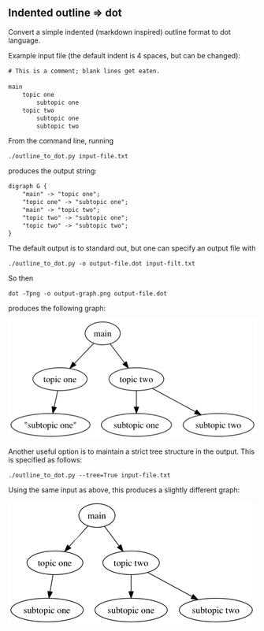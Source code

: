 ## Indented outline => dot

Convert a simple indented (markdown inspired) outline format to dot language.

Example input file (the default indent is 4 spaces, but can be changed):

    # This is a comment; blank lines get eaten.

    main
        topic one
            subtopic one
        topic two
            subtopic one
            subtopic two

From the command line, running

    ./outline_to_dot.py input-file.txt

produces the output string:

    digraph G {
        "main" -> "topic one";
        "topic one" -> "subtopic one";
        "main" -> "topic two";
        "topic two" -> "subtopic one";
        "topic two" -> "subtopic two";
    }

The default output is to standard out, but one can specify an output file with 

    ./outline_to_dot.py -o output-file.dot input-filt.txt

So then
    
    dot -Tpng -o output-graph.png output-file.dot

produces the following graph:

![](https://raw.githubusercontent.com/notmatthancock/outline_to_dot/master/example.png)

Another useful option is to maintain a strict tree structure in the output. This is specified as follows:

    ./outline_to_dot.py --tree=True input-file.txt

Using the same input as above, this produces a slightly different graph:

![](https://raw.githubusercontent.com/notmatthancock/outline_to_dot/master/example-tree-True.png)
